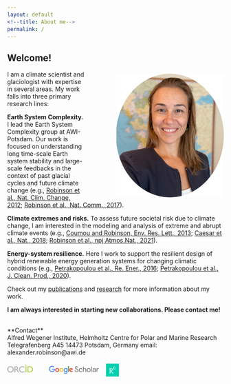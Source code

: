 ```yaml
---
layout: default
<!--title: About me-->
permalink: /
---
```


<h2>Welcome!</h2>

<!-- ![Fontina Petrakopoulou](/files/pic2021.png){:style="float: left;margin-right: 20px;margin-top: 7px;" width="40px"} -->
<img src="/files/figs/fontina_profile2_2021.png" alt="Fontina Petrakopoulou" width="250px" style="float: right;margin-left: 70px;margin-top: 7px;margin-bottom: 5px">

I am a climate scientist and glaciologist with expertise in several areas. My work falls into three primary research lines:

**Earth System Complexity.**
I lead the Earth System Complexity group at AWI-Potsdam. Our work is focused on understanding long time-scale Earth system stability and large-scale feedbacks in the context of past glacial cycles and future climate change (e.g., 
<a href="https://www.nature.com/articles/nclimate1449" target="_blank">Robinson et al., Nat. Clim. Change, 2012</a>; 
<a href="https://www.nature.com/articles/ncomms16008" target="_blank">Robinson et al., Nat. Comm., 2017</a>).

**Climate extremes and risks.**
To assess future societal risk due to climate change, I am interested in the modeling and analysis of extreme and abrupt climate events (e.g., 
<a href="https://iopscience.iop.org/article/10.1088/1748-9326/8/3/034018" target="_blank">Coumou and Robinson, Env. Res. Lett., 2013</a>; 
<a href="https://www.nature.com/articles/s41586-018-0006-5" target="_blank">Caesar et al., Nat., 2018</a>; 
<a href="https://www.nature.com/articles/s41586-018-0006-5" target="_blank">Robinson et al., npj Atmos.Nat., 2021</a>).

**Energy-system resilience.**
Here I work to support the resilient design of hybrid renewable energy generation systems for changing climatic conditions (e.g., 
<a href="https://www.sciencedirect.com/science/article/abs/pii/S0960148116304414?via%3Dihub" target="_blank">Petrakopoulou et al., Re. Ener., 2016</a>; 
<a href="https://www.sciencedirect.com/science/article/abs/pii/S0959652620328614?via%3Dihub" target="_blank">Petrakopoulou et al., J. Clean. Prod., 2020</a>).

Check out my [publications](publications/) and [research](research/) for more information about my work.

<b>I am always interested in starting new collaborations. Please contact me!</b><br/>


<br>
**Contact**<br>
Alfred Wegener Institute, Helmholtz Centre for Polar and Marine Research
Telegrafenberg A45 
14473 Potsdam, Germany   
email: alexander.robinson@awi.de<br>

[<img src="/files/orcid-logo.png" alt="Alexander Robinson" width="60px" style="float: left;margin-right: 35px;margin-top: 6px;margin-bottom: 0px;">](http://orcid.org/0000-0003-3519-5293)
[<img src="/files/Scholar.png" alt="Alexander Robinson" width="120px" style="float: left;margin-right:15px;margin-top: 4px;margin-bottom: 0px;">](https://scholar.google.es/citations?user=3cU6ewMAAAAJ&amp;hl=en)
[<img src="/files/researchgate-dss.png" alt="Alexander Robinson" width="30px" style="float: left;margin-right: 0px;margin-top: 4px;margin-bottom: 0px;">](https://www.researchgate.net/profile/Alexander-Robinson-8)
